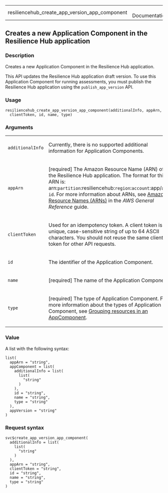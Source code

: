 <table style="width: 100%;">
<tbody>
<tr class="odd">
<td>resiliencehub_create_app_version_app_component</td>
<td style="text-align: right;">R Documentation</td>
</tr>
</tbody>
</table>

## Creates a new Application Component in the Resilience Hub application

### Description

Creates a new Application Component in the Resilience Hub application.

This API updates the Resilience Hub application draft version. To use
this Application Component for running assessments, you must publish the
Resilience Hub application using the `publish_app_version` API.

### Usage

    resiliencehub_create_app_version_app_component(additionalInfo, appArn,
      clientToken, id, name, type)

### Arguments

<table>
<colgroup>
<col style="width: 35%" />
<col style="width: 65%" />
</colgroup>
<tbody>
<tr class="odd">
<td><code
id="resiliencehub_create_app_version_app_component_:_additionalInfo">additionalInfo</code></td>
<td><p>Currently, there is no supported additional information for
Application Components.</p></td>
</tr>
<tr class="even">
<td><code
id="resiliencehub_create_app_version_app_component_:_appArn">appArn</code></td>
<td><p>[required] The Amazon Resource Name (ARN) of the Resilience Hub
application. The format for this ARN is:
arn:<code>partition</code>:resiliencehub:<code>region</code>:<code>account</code>:app/<code>app-id</code>.
For more information about ARNs, see <a
href="https://docs.aws.amazon.com/IAM/latest/UserGuide/reference-arns.html">Amazon
Resource Names (ARNs)</a> in the <em>AWS General Reference</em>
guide.</p></td>
</tr>
<tr class="odd">
<td><code
id="resiliencehub_create_app_version_app_component_:_clientToken">clientToken</code></td>
<td><p>Used for an idempotency token. A client token is a unique,
case-sensitive string of up to 64 ASCII characters. You should not reuse
the same client token for other API requests.</p></td>
</tr>
<tr class="even">
<td><code
id="resiliencehub_create_app_version_app_component_:_id">id</code></td>
<td><p>The identifier of the Application Component.</p></td>
</tr>
<tr class="odd">
<td><code
id="resiliencehub_create_app_version_app_component_:_name">name</code></td>
<td><p>[required] The name of the Application Component.</p></td>
</tr>
<tr class="even">
<td><code
id="resiliencehub_create_app_version_app_component_:_type">type</code></td>
<td><p>[required] The type of Application Component. For more
information about the types of Application Component, see <a
href="https://docs.aws.amazon.com/resilience-hub/latest/userguide/AppComponent.grouping.html">Grouping
resources in an AppComponent</a>.</p></td>
</tr>
</tbody>
</table>

### Value

A list with the following syntax:

    list(
      appArn = "string",
      appComponent = list(
        additionalInfo = list(
          list(
            "string"
          )
        ),
        id = "string",
        name = "string",
        type = "string"
      ),
      appVersion = "string"
    )

### Request syntax

    svc$create_app_version_app_component(
      additionalInfo = list(
        list(
          "string"
        )
      ),
      appArn = "string",
      clientToken = "string",
      id = "string",
      name = "string",
      type = "string"
    )
